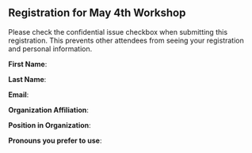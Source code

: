 ## Registration for May 4th Workshop

Please check the confidential issue checkbox when submitting this registration. This prevents other attendees from seeing your registration and personal information.

**First Name**:

**Last Name**:

**Email**:

**Organization Affiliation**:

**Position in Organization**:

**Pronouns you prefer to use**:
